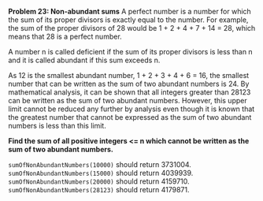 **Problem 23: Non-abundant sums**
A perfect number is a number for which the sum of its proper divisors is exactly equal to the number. For example, the sum of the proper divisors of 28 would be 1 + 2 + 4 + 7 + 14 = 28, which means that 28 is a perfect number.

A number n is called deficient if the sum of its proper divisors is less than n and it is called abundant if this sum exceeds n.

As 12 is the smallest abundant number, 1 + 2 + 3 + 4 + 6 = 16, the smallest number that can be written as the sum of two abundant numbers is 24. By mathematical analysis, it can be shown that all integers greater than 28123 can be written as the sum of two abundant numbers. However, this upper limit cannot be reduced any further by analysis even though it is known that the greatest number that cannot be expressed as the sum of two abundant numbers is less than this limit.

**Find the sum of all positive integers <= n which cannot be written as the sum of two abundant numbers.**

`sumOfNonAbundantNumbers(10000)` should return 3731004.  
`sumOfNonAbundantNumbers(15000)` should return 4039939.  
`sumOfNonAbundantNumbers(20000)` should return 4159710.  
`sumOfNonAbundantNumbers(28123)` should return 4179871.  